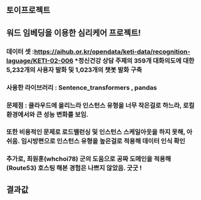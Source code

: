 ## 토이프로젝트 
## 워드 임베딩을 이용한 심리케어 프로젝트!
### 데이터 셋 :https://aihub.or.kr/opendata/keti-data/recognition-laguage/KETI-02-006 *정신건강 상담 주제의 359개 대화의도에 대한 5,232개의 사용자 발화 및 1,023개의 챗봇 발화 구축
### 사용한 라이브러리 : Sentence_transformers , pandas 
### 문제점 : 클라우드에 올리느라 인스턴스 유형을 너무 작은걸로 하느라, 로컬환경에서와 큰 성능 변화를 보임.
### 또한 비용적인 문제로 로드밸런싱 및 인스턴스 스케일아웃을 하지 못해, 아쉬움. 임시방편으로 인스턴스 유형을 높은걸로 적용해 데이터 인식 확인
### 추가로, 최원훈(whchoi78) 군의 도움으로 공짜 도메인을 적용해(Route53) 호스팅 해본 경험은 나쁘지 않았음. 굿굿 !
## 결과값

